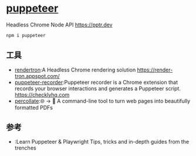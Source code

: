 # [puppeteer](https://github.com/GoogleChrome/puppeteer)

Headless Chrome Node API <https://pptr.dev>

```sh
npm i puppeteer
```

## 工具

* [rendertron](https://github.com/GoogleChrome/rendertron):A Headless Chrome rendering solution <https://render-tron.appspot.com/>
* [puppeteer-recorder](https://github.com/checkly/puppeteer-recorder):Puppeteer recorder is a Chrome extension that records your browser interactions and generates a Puppeteer script. <https://checklyhq.com>
* [percollate](https://github.com/danburzo/percollate):🌐 → 📖 A command-line tool to turn web pages into beautifully formatted PDFs

## 参考

* [](https://theheadless.dev/):Learn Puppeteer & Playwright
  Tips, tricks and in-depth guides from the trenches
